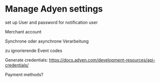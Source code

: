 # Manage Adyen settings


set up User and password for notification user

Merchant account

Synchrone oder asynchrone Verarbeitung

zu ignorierende Event codes

Generate credentials: https://docs.adyen.com/development-resources/api-credentials/


Payment methods?